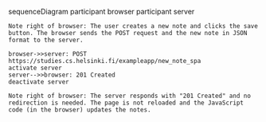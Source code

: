 sequenceDiagram
    participant browser
    participant server

    Note right of browser: The user creates a new note and clicks the save button. The browser sends the POST request and the new note in JSON format to the server.
    
    browser->>server: POST https://studies.cs.helsinki.fi/exampleapp/new_note_spa
    activate server
    server-->>browser: 201 Created
    deactivate server

    Note right of browser: The server responds with "201 Created" and no redirection is needed. The page is not reloaded and the JavaScript code (in the browser) updates the notes. 
